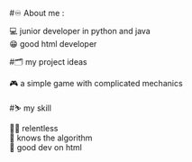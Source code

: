 #♾️ About me :

💻 junior developer in python and java <br>😁 good html developer

#🗂️ my project ideas

🎮 a simple game with complicated mechanics<br>

#⛷️ my skill

👨‍💻 relentless<br>
🐢 knows the algorithm<br>
🤪 good dev on html
